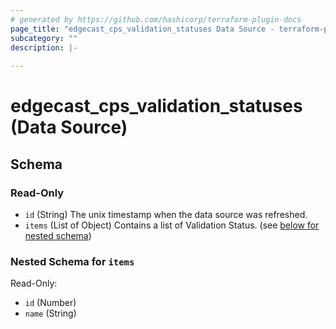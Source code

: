 ```yaml
---
# generated by https://github.com/hashicorp/terraform-plugin-docs
page_title: "edgecast_cps_validation_statuses Data Source - terraform-provider-edgecast"
subcategory: ""
description: |-
  
---
```


# edgecast_cps_validation_statuses (Data Source)





<!-- schema generated by tfplugindocs -->
## Schema

### Read-Only

- `id` (String) The unix timestamp when the data source was refreshed.
- `items` (List of Object) Contains a list of Validation Status. (see [below for nested schema](#nestedatt--items))

<a id="nestedatt--items"></a>
### Nested Schema for `items`

Read-Only:

- `id` (Number)
- `name` (String)



